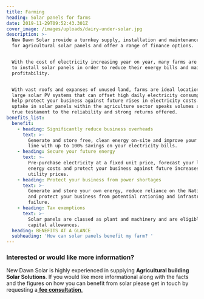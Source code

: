 ```yaml
---
title: Farming
heading: Solar panels for farms
date: 2019-11-29T09:52:43.301Z
cover_image: /images/uploads/dairy-under-solar.jpg
description: >-
  New Dawn Solar provide a turnkey supply, installation and maintenance service
  for agricultural solar panels and offer a range of finance options.


  With the cost of electricity increasing year on year, many farms are looking
  to install solar panels in order to reduce their energy bills and maintain
  profitability.


  With vast roofs and expanses of unused land, farms are ideal locations for
  large solar PV systems that can offset high daily electricity consumption and
  help protect your business against future rises in electricity costs. The huge
  uptake in solar panels within the agriculture sector speaks volumes and is a
  true testament to the reliability and strong returns offered.
benefits_list:
  benefit:
    - heading: Significantly reduce business overheads
      text: >-
        Generate and store free, clean energy on-site and improve your bottom
        line with up to 100% savings on your electricity bills.
    - heading: Secure your future energy
      text: >-
        Pre-purchase electricity at a fixed unit price, forecast your long-term
        energy costs and protect your business against future increases in
        utility prices.
    - heading: Protect your business from power shortages
      text: >-
        Generate and store your own energy, reduce reliance on the National Grid
        and protect your business from potential rationing and infrastructure
        failure.
    - heading: Tax exemptions
      text: >-
        Solar panels are classed as plant and machinery and are eligible for
        capital allowances.
  heading: BENEFITS AT A GLANCE
  subheading: 'How can solar panels benefit my farm? '
---
```

### Interested or would like more information?

New Dawn Solar is highly experienced in supplying **Agricultural building Solar Solutions**. If you would like more informational along with the facts and the figures on how you can benefit from solar please get in touch by requesting a[ **fee consultation**.](/contact)
